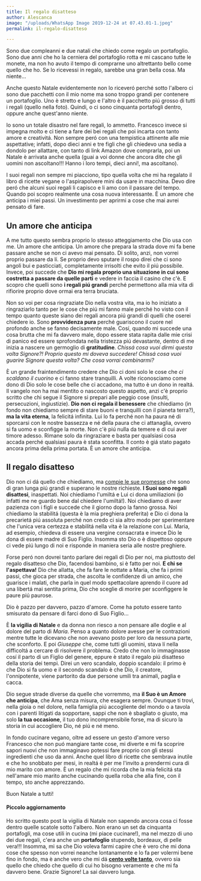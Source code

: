```yaml
---
title: Il regalo disatteso
author: Alescanca
image: "/uploads/WhatsApp Image 2019-12-24 at 07.43.01-1.jpeg"
permalink: il-regalo-disatteso

---
```

Sono due compleanni e due natali che chiedo come regalo un portafoglio. Sono due anni che ho la cerniera del portafoglio rotta e mi cascano tutte le monete, ma non ho avuto il tempo di comprarne uno altrettanto bello come quello che ho. Se lo ricevessi in regalo, sarebbe una gran bella cosa. Ma niente... 

Anche questo Natale evidentemente non lo riceveró perché sotto l'albero ci sono due pacchetti con il mio nome ma sono troppo grandi per contenere un portafoglio. Uno è stretto e lungo e l'altro è il pacchetto piú grosso di tutti i regali (quello nella foto). Quindi, o ci sono cinquanta portafogli dentro, oppure anche quest'anno niente.

Io sono un totale disastro nel fare regali, lo ammetto. Francesco invece si impegna molto e ci tiene a fare dei bei regali che poi incarta con tanto amore e creativitá. Non sempre peró con una tempistica attinente alle mie aspettative; infatti, dopo dieci anni e tre figli che gli chiedevo una sedia a dondolo per allattare, con tanto di link Amazon dove comprarla, poi un Natale è arrivata anche quella (guai a voi donne che ancora dite che gli uomini non ascoltano!!! Hanno i loro tempi, dieci anni!, ma ascoltano).

I suoi regali non sempre mi piacciono, tipo quella volta che mi ha regalato il libro di ricette vegane o l'aspirapolvere mini da usare in macchina. Devo dire peró che alcuni suoi regali li capisco e li amo con il passare del tempo. Quando poi scopro realmente una cosa nuova interessante. È un amore che anticipa i miei passi. Un investimento per aprirmi a cose che mai avrei pensato di fare.

## Un amore che anticipa

A me tutto questo sembra proprio lo stesso atteggiamento che Dio usa con me. Un amore che anticipa. Un amore che prepara la strada dove mi fa bene passare anche se non ci avevo mai pensato. Di solito, anzi, non vorrei proprio passare da lí. Se proprio devo sputare il rospo direi che ci sono angoli bui e pasticciati, completamente irrisolti che evito il piú possibile. Invece, poi succede che **Dio mi regala proprio una situazione in cui sono costretta a passare da quelle parti** e vedere in faccia il casino che c'è. E scopro che quelli sono **i regali piú grandi** perché permettono alla mia vita di rifiorire proprio dove ormai era terra bruciata.

Non so voi per cosa ringraziate Dio nella vostra vita, ma io ho iniziato a ringraziarlo tanto per le cose che piú mi fanno male perché ho visto con il tempo quanto queste siano dei regali ancora piú grandi di quelli che oserei chiedere io. Sono **provvidenza pura** perché guariscono il cuore nel profondo anche se fanno decisamente male. Cosí, quando mi succede una cosa brutta che mi fa davvero male, dopo essere stata rapita dalle mie crisi di panico ed essere sprofondata nella tristezza piú devastante, dentro di me inizia a nascere un germoglio di **gratitudine**. _Chissá cosa vuoi dirmi questa volta Signore?! Proprio questo mi doveva succedere! Chissá cosa vuoi guarire Signore questa volta? Che cosa vorrai combinarmi?_

È un grande fraintendimento credere che Dio ci doni solo le cose che _ci scaldano il cuorino_ e ci fanno stare tranquilli. A volte riconosciamo come dono di Dio solo le cose belle che ci accadono, ma tutto è un dono in realtá. Il vangelo non ha mai mentito o nascosto questo aspetto, anzi c'è proprio scritto che chi segue il Signore si prepari alle peggio cose (insulti, persecuzioni, ingiustizie). **Dio non ci regala il benessere** che chiediamo (in fondo non chiediamo sempre di stare buoni e tranquilli con il pianeta terra?), **ma la vita eterna**, la felicitá infinita. Lui lo fa perché non ha paura né di sporcarsi con le nostre bassezza e né della paura che ci attanaglia, ovvero si fa uomo e sconfigge la morte. Non c'è piú nulla da temere e di cui aver timore adesso. Rimane solo da ringraziare e basta per qualsiasi cosa accada perché qualsiasi paura è stata sconfitta. Il conto è giá stato pagato ancora prima della prima portata. È un amore che anticipa.

## Il regalo disatteso

Dio non ci dá quello che chiediamo, ma [compie le sue promesse](https://5p2p.it/dio-compie-le-sue-promesse-su-di-te) che sono di gran lunga piú grandi e superano le nostre richieste. **I Suoi sono regali disattesi**, inaspettati. Noi chiediamo l'umiltá e Lui ci dona umiliazioni (io infatti me ne guardo bene dal chiedere l'umiltá!). Noi chiediamo di aver pazienza con i figli e succede che il giorno dopo la fanno grossa. Noi chiediamo la stabilitá (questa è la mia preghiera preferita) e Dio ci dona la precarietá piú assoluta perché non credo ci sia altro modo per sperimentare che l'unica vera certezza e stabilitá nella vita è la relazione con Lui. Maria, ad esempio, chiedeva di essere una vergine consacrata e invece Dio le dona di essere madre di Suo Figlio. Insomma sto Dio o è dispettoso oppure ci vede piú lungo di noi e risponde in maniera seria alle nostre preghiere.

Forse peró non dovrei tanto parlare dei regali di Dio per noi, ma piuttosto del regalo disatteso che Dio, facendosi bambino, si è fatto per noi. **E chi se l'aspettava!** Dio che allatta, che fa fare le nottate a Maria, che fa i primi passi, che gioca per strada, che ascolta le confidenze di un amico, che guarisce i malati, che parla in quel modo spettacolare aprendo il cuore ad una libertá mai sentita prima, Dio che sceglie di morire per sconfiggere le paure piú paurose.

Dio è pazzo per davvero, pazzo d'amore. Come ha potuto essere tanto smisurato da pensare di farci dono di Suo Figlio...

È **la vigilia di Natale** e da donna non riesco a non pensare alle doglie e al dolore del parto di _Maria_. Penso a quanto dolore avesse per le contrazioni mentre tutte le dicevano che non avevano posto per loro da nessuna parte, che sconforto. E poi _Giuseppe_ che, come tutti gli uomini, stava lí nella difficoltá a cercare di risolvere il problema. Credo che non lo immaginasse cosí il parto di un Figlio del genere, eppure è stato il regalo piú disatteso della storia dei tempi. Direi un vero scandalo, doppio scandalo: il primo è che Dio si fa uomo e il secondo scandalo è che Dio, il creatore, l'onnipotente, viene partorito da due persone umili tra animali, paglia e cacca.

Dio segue strade diverse da quelle che vorremmo, ma **il Suo è un Amore che anticipa**, che Ama senza misura, che esagera sempre. Ovunque ti trovi, nella gioia o nel dolore, nella famiglia piú accogliente del mondo o a tavola con i parenti litigati da sopportare, sappi che non è sbagliato o giusto, ma solo **la tua occasione**, il tuo dono incomprensibile forse, ma di sicuro la storia in cui accogliere Dio, né piú e né meno.

In fondo cucinare vegano, oltre ad essere un gesto d'amore verso Francesco che non puó mangiare tante cose, mi diverte e mi fa scoprire sapori nuovi che non immaginavo potessi fare proprio con gli stessi ingredienti che uso da anni. Anche quel libro di ricette che sembrava inutile e che ho snobbato per mesi, in realtá è per me l'invito a prendermi cura di mio marito con amore. È un regalo che mi ricorda che la mia felicitá sta nell'amare mio marito anche cucinando quella roba che alla fine, con il tempo, sto anche apprezzando.

Buon Natale a tutti!

#### Piccolo aggiornamento

Ho scritto questo post la vigilia di Natale non sapendo ancora cosa ci fosse dentro quelle scatole sotto l'albero. Non erano un set da cinquanta portafogli, ma cose utili in cucina (mi piace cucinare!), ma nel mezzo di uno dei due regali, c'era anche un **portafoglio** stupendo, bordeaux, di pelle vera!!! Insomma, mi sa che Dio voleva farmi capire che è vero che mi dona cose che spesso non vorrei neanche lontanamente e lo fa per volermi bene fino in fondo, ma è anche vero che mi dá [**cento volte tanto**](https://5p2p.it/2014/08/04/cento-volte-tanto.html), ovvero sia quello che chiedo che quello di cui ho bisogno veramente e che mi fa davvero bene. Grazie Signore! La sai davvero lunga.